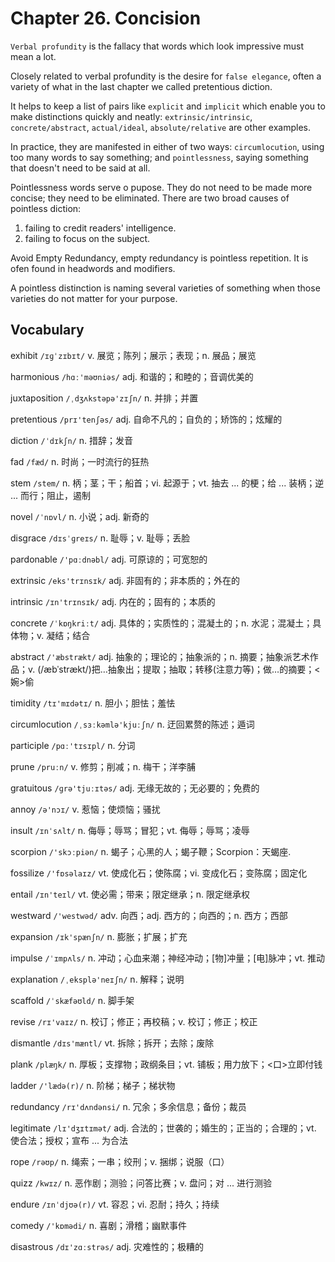 # Chapter 26. Concision

`Verbal profundity` is the fallacy that words which look impressive must mean a lot.

Closely related to verbal profundity is the desire for `false elegance`, often a variety of what in the last chapter we called pretentious diction.

It helps to keep a list of pairs like `explicit` and `implicit` which enable you to make distinctions quickly and neatly: `extrinsic/intrinsic`, `concrete/abstract`, `actual/ideal`, `absolute/relative` are other examples.

In practice, they are manifested in either of two ways: `circumlocution`, using too many words to say something; and `pointlessness`, saying something that doesn't need to be said at all.

Pointlessness words serve o pupose. They do not need to be made more concise; they need to be eliminated. There are two broad causes of pointless diction: 

1. failing to credit readers' intelligence.
2. failing to focus on the subject.

Avoid Empty Redundancy, empty redundancy is pointless repetition. It is ofen found in headwords and modifiers.

A pointless distinction is naming several varieties of something when those varieties do not matter for your purpose.



## Vocabulary

exhibit `/ɪɡˈzɪbɪt/` v. 展览；陈列；展示；表现；n. 展品；展览

harmonious `/hɑː'məʊniəs/` adj. 和谐的；和睦的；音调优美的

juxtaposition `/ˌdʒʌkstəpə'zɪʃn/` n. 并排；并置

pretentious `/prɪ'tenʃəs/` adj. 自命不凡的；自负的；矫饰的；炫耀的

diction `/ˈdɪkʃn/` n. 措辞；发音

fad `/fæd/` n. 时尚；一时流行的狂热

stem `/stem/` n. 柄；茎；干；船首；vi. 起源于；vt. 抽去 ... 的梗；给 ... 装柄；逆 ... 而行；阻止，遏制

novel `/ˈnɒvl/` n. 小说；adj. 新奇的

disgrace `/dɪsˈɡreɪs/` n. 耻辱；v. 耻辱；丢脸

pardonable `/'pɑːdnəbl/` adj. 可原谅的；可宽恕的

extrinsic `/eks'trɪnsɪk/` adj. 非固有的；非本质的；外在的

intrinsic `/ɪn'trɪnsɪk/` adj. 内在的；固有的；本质的

concrete `/ˈkɒŋkriːt/` adj. 具体的；实质性的；混凝土的；n. 水泥；混凝土；具体物；v. 凝结；结合

abstract `/'æbstrækt/` adj. 抽象的；理论的；抽象派的；n. 摘要；抽象派艺术作品；v. (/æbˈstrækt/)把…抽象出；提取；抽取；转移(注意力等)；做…的摘要；<婉>偷

timidity `/tɪ'mɪdətɪ/` n. 胆小；胆怯；羞怯

circumlocution `/ˌsɜːkəmlə'kjuːʃn/` n. 迂回累赘的陈述；遁词

participle `/pɑː'tɪsɪpl/` n. 分词

prune `/pruːn/` v. 修剪；削减；n. 梅干；洋李脯

gratuitous `/ɡrə'tjuːɪtəs/` adj. 无缘无故的；无必要的；免费的

annoy `/ə'nɔɪ/` v. 惹恼；使烦恼；骚扰

insult `/ɪnˈsʌlt/` n. 侮辱；辱骂；冒犯；vt. 侮辱；辱骂；凌辱

scorpion `/'skɔːpiən/` n. 蝎子；心黑的人；蝎子鞭；Scorpion：天蝎座.

fossilize `/'fɒsəlaɪz/` vt. 使成化石；使陈腐；vi. 变成化石；变陈腐；固定化

entail `/ɪn'teɪl/` vt. 使必需；带来；限定继承；n. 限定继承权

westward `/'westwəd/` adv. 向西；adj. 西方的；向西的；n. 西方；西部

expansion `/ɪk'spænʃn/` n. 膨胀；扩展；扩充

impulse `/ˈɪmpʌls/` n. 冲动；心血来潮；神经冲动；[物]冲量；[电]脉冲；vt. 推动

explanation `/ˌeksplə'neɪʃn/` n. 解释；说明

scaffold `/ˈskæfəʊld/` n. 脚手架

revise `/rɪ'vaɪz/` n. 校订；修正；再校稿；v. 校订；修正；校正

dismantle `/dɪs'mæntl/` vt. 拆除；拆开；去除；废除

plank `/plæŋk/` n. 厚板；支撑物；政纲条目；vt. 铺板；用力放下；<口>立即付钱

ladder `/'lædə(r)/` n. 阶梯；梯子；梯状物

redundancy `/rɪ'dʌndənsi/` n. 冗余；多余信息；备份；裁员

legitimate `/lɪ'dʒɪtɪmət/` adj. 合法的；世袭的；婚生的；正当的；合理的；vt. 使合法；授权；宣布 ... 为合法

rope `/rəʊp/` n. 绳索；一串；绞刑；v. 捆绑；说服（口）

quizz `/kwɪz/` n. 恶作剧；测验；问答比赛；v. 盘问；对 ... 进行测验

endure `/ɪnˈdjʊə(r)/` vt. 容忍；vi. 忍耐；持久；持续

comedy `/'kɒmədi/` n. 喜剧；滑稽；幽默事件

disastrous `/dɪ'zɑːstrəs/` adj. 灾难性的；极糟的

